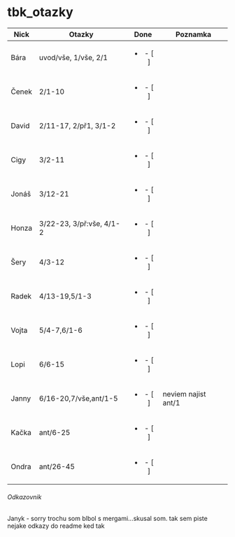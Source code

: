  # tbk_otazky

| Nick | Otazky | Done | Poznamka |
|----------|----------|:----------:|----------|
| Bára | uvod/vše, 1/vše, 2/1 | <ul><li>- [ ] </li></ul> |
| Čenek | 2/1-10 | <ul><li>- [ ] </li></ul> |
| David | 2/11-17, 2/př1, 3/1-2 | <ul><li>- [ ] </li></ul> |
| Cigy | 3/2-11 |  <ul><li>- [ ] </li></ul> |
| Jonáš | 3/12-21 |  <ul><li>- [ ] </li></ul> | 
| Honza | 3/22-23, 3/př:vše, 4/1-2 | <ul><li>- [ ] </li></ul> |
| Šery | 4/3-12 | <ul><li>- [ ] </li></ul> |
| Radek | 4/13-19,5/1-3 | <ul><li>- [ ] </li></ul> |
| Vojta | 5/4-7,6/1-6 | <ul><li>- [ ] </li></ul> |
| Lopi | 6/6-15 | <ul><li>- [ ] </li></ul> |
| Janny | 6/16-20,7/vše,ant/1-5 | <ul><li>- [ ] </li></ul> | neviem najist ant/1
| Kačka | ant/6-25 | <ul><li>- [ ] </li></ul> |
| Ondra | ant/26-45 | <ul><li>- [ ] </li></ul> |


###### Odkazovnik
Janyk - sorry trochu som blbol s mergami...skusal som. tak sem piste nejake odkazy do readme ked tak
